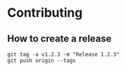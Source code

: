 # Contributing

## How to create a release

```
git tag -a v1.2.3 -m "Release 1.2.3"
git push origin --tags
```
